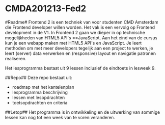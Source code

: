 CMDA201213-Fed2
===============

#Readme#
Frontend 2 is een techniek van voor studenten CMD Amsterdam die Frontend developer willen worden.
Het vak is een vervolg op Frontend development in de V1. 
In Frontend 2 gaan we dieper in op technische mogelijkheden van HTML5 API's ==JavaScript. 
Aan het eind van de cursus kun je een webapp maken met HTML5 API's en JavaScript. Je leert methoden om met meer developers tegelijk aan een project te werken, je leert (server) data verwerken en (responsive) layout en navigatie patronen realiseren.

Het lesprogramma bestaat uit 9 lessen inclusief de eindtoets in lesweek 9. 

##Repo##
Deze repo bestaat uit:

- roadmap met het kantelenplan
- lesprogramma beschrijving
- lessen met lesopdrachten
- toetsopdrachten en criteria


##Letop##
Het programma is in ontwikkeling en de uitwerking van sommige lessen kan nog tot een week van te voren veranderen.

